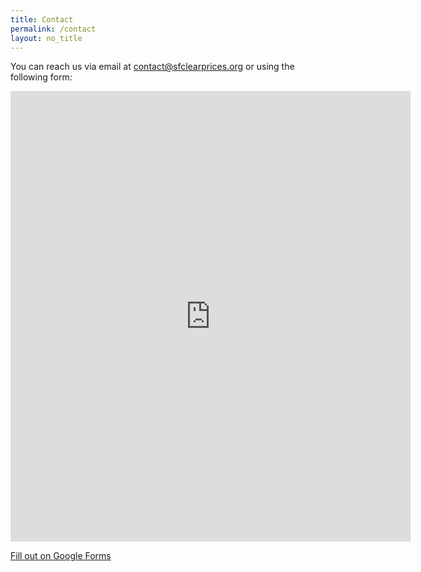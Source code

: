 ```yaml
---
title: Contact
permalink: /contact
layout: no_title
---
```


You can reach us via email at <a href="mailto:contact@sfclearprices.org">contact@sfclearprices.org</a> or using the following form:

<iframe src="https://docs.google.com/forms/d/e/1FAIpQLSfXydW7eAKvqJfPgY-3nJ3t2KexE2CuZleqAYnS30fl2HUVaw/viewform?embedded=true" width="640" height="721" frameborder="0" marginheight="0" marginwidth="0">Loading…</iframe>

<br />

[Fill out on Google Forms](https://docs.google.com/forms/d/e/1FAIpQLSfXydW7eAKvqJfPgY-3nJ3t2KexE2CuZleqAYnS30fl2HUVaw/viewform?usp=sf_link)
